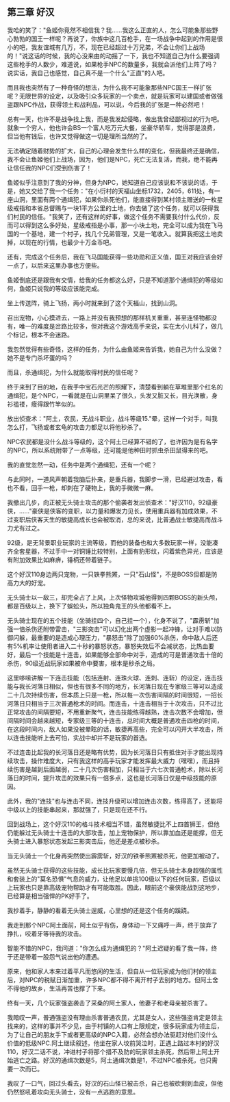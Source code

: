 ## 第三章 好汉

我哈的笑了："鱼姬你竟然不相信我？我……我这么正直的人，怎么可能象那些野心勃勃的国王一样呢？再说了，你族中这几百枪手，在一场战争中起到的作用是很小的吧，我友谊城有几万，不，现在已经超过十万兄弟，不会让你们上战场的！"说这话的时候，我的心没来由的动摇了一下，我也不知道自己为什么要强调这些枪手的人数少，难道说，如果枪手NPC的数量多，我就会派他们上阵了吗？说实话，我自己也感觉，自己真不是一个什么"正直"的人吧。

而且我也突然有了一种奇怪的想法，为什么我不可能象那些NPC国王一样扩张呢？无限世界的设定，以及吸引众多玩家的一个卖点，就是玩家可以建国或者做强盗跟NPC作战，获得领土和战利品，可以说，今后我的扩张是一种必然吧！

总有一天，也许不是战争找上我，而是我发起侵略，做出我曾经鄙视过的行为吧。就象一个穷人，他也许会BS一个富人吃万元大餐，坐豪华轿车，觉得那是浪费，但当他有钱后，也许又觉得做这一切是理所当然的了。

无法确定随着财势的扩大，自己的心理会发生什么样的变化，但我最终还是确信，我不会让鱼姬他们上战场，因为，他们是NPC，死亡无法复活，而我，绝不能再让信任我的NPC们受到伤害了！

鱼姬似乎注意到了我的分神，但身为NPC，她知道自己应该说和不该说的话，于是，她又交给了我一个任务："在小衍村的天福山坐标1732，2405，611处，有一座山洞，里面有两个通缉犯，如果你杀死他们，能直接得到某村领主赠送的一枚星级戒指和本省总督赐与一块1平方公里的土地，你去做了这个任务，就可以获得我们村民的信任。"我笑了，还有这样的好事，做这个任务不需要我付什么代价，反而可以得到这么多好处，星级戒指是小事，那一小块土地，完全可以成为我在飞马国的一个基地，建一个村子，找几个兄弟管理，又是一笔收入。就算我把这土地卖掉，以现在的行情，也最少十万金币吧。

还有，完成这个任务后，我在飞马国能获得一些功勋和正义值，国王对我应该会好一点了，以后来这里办事也方便些。

鱼姬倒底还是跟我有交情，给我的任务都这么好，只是不知道那个通缉犯的等级如何，鱼姬只说我的等级应该能完成。

坐上传送阵，骑上飞扬，两小时就来到了这个天福山，找到山洞。

召出宠物，小心摸进去，一路上并没有我预想的那样机关重重，甚至连怪物都没有，唯一的难度是岔路比较多，但对我这个游戏高手来说，实在太小儿科了，做几个标记，根本不会迷路。

我忽然觉得有些奇怪，这样的任务，为什么由鱼姬来告诉我，她自己为什么没做？她不是专门杀坏蛋的吗？

而且，杀通缉犯，为什么就能取得村民的信任呢？

终于来到了目的地，在我手中宝石光芒的照耀下，清楚看到躺在草堆里那个红名的通缉犯，是个NPC，一看就是在山洞里呆了很久，头发又脏又长，目光涣散，身衫褴褛，瘦得跟竹竿似的。

放出侦查术："阿土，农民，无战斗职业，战斗等级15."晕，这样一个对手，叫我怎么打，飞扬或者玄龟的攻击力都足以将他秒杀了。

NPC农民都是没什么战斗等级的，这个阿土已经算不错的了，也许因为是有名字的NPC，所以系统附带了一点等级，还可能是他种田时抓虫杀田鼠得来的吧。

我的直觉忽然一动，任务中是两个通缉犯，还有一个呢？

与此同时，一道风声朝着我脑后扑来，是重兵器，我脚步一滑，已经避过攻击，看也不看，回手一枪，却刺在了硬物上，我的手微微一麻。

我撤出几步，向正被无头骑士攻击的那个偷袭者发出侦查术："好汉110，92级豪侠，……"豪侠是侠客的变职，以力量和爆发力见长，使用重兵器有加成效果，不过变职后侠客天生的敏捷高成长也会被取消，总的来说，比普通战士敏捷高而战斗力尤有过之。

92级，是无背景职业玩家的主流等级，而他的装备也和大多数玩家一样，没能凑齐全套星器，不过手中一对铜锤比较特别，上面有豹形纹，闪着紫色异光，应该是有附加效果比如麻痹，锤柄还带着链子。

这个好汉110身边两只宠物，一只铁拳熊罴，一只"石山怪"，不是BOSS但都是防高力大的好宠。

无头骑士以一敌三，却完全占了上风，上次怪物攻城他得到四颗BOSS的新头颅，都是百级以上，换下了蜈蚣头，所以独角鬼王的头他都看不上。

无头骑士现在的五个技能（坐骑挂四个，自己挂一个），化身不说了，"霹雳斩"加强一倍杀伤还附带雷击，"三影突击"可以幻化出两个虚影一起冲锋，让对手难以防御闪躲，最重要的是造成心理压力，"暴怒击"除了加强60%杀伤，命中敌人后还有5%机率让使用者进入二十秒的暴怒状态，暴怒失效后不会减状态，比热血要好，最后一个技能是十连击，如果能够全部命中对手，造成的可是普通攻击十倍的杀伤，90级近战玩家如果被命中要害，根本是秒杀之局。

这里哆嗦讲解一下连击技能（包括连射、连珠火球、连刺、连斩）的设定，连击技能与我长河落日相似，但也有很多不同的地方，长河落日现在专家级三等可以造成二十几次持续伤害，但本质上只是一枪，所以每一次伤害间隔的时间很短，一招长河落日只相当于三次普通枪术的时间。而连击，十连击相当于十次攻击，只不过比正常攻击的间隔要短，不用重新聚气，连击技能练得越熟，连击次数不会增加，但间隔时间会越来越短，专家级三等的十连击，总时间大概是普通攻击四枪的时间，在这段时间内，敌人如果没被晕眩的话，敏捷再高些，完全可以闪开大半攻击，所以连击技能听上去可怕，实战中却并不是玩家的首选。

不过连击比起我的长河落日还是略有优势，因为长河落日只有抵住对手才能出现持续攻击，操作难度大，只有我这样的高手玩家才能发挥最大威力（嘿嘿），而且持续伤害是越到后面越弱，二十几次伤害相加，只相当于六七次普通枪术，除以长河落日的时间，提升攻击的效果只有一倍多点，这也是长河落日仅是中级技能的原因。

此外，我的"连技"也与连击不同，连技升级可以增加连击次数，练得高了，还能将中级以上的技能串起来，那就强了，只是现在还不行。

回到战场上，这个好汉110的格斗技术相当不错，虽然敏捷比不上四首狮王，但他仍能躲过无头骑士十连击的大部攻击，加上宠物保护，所以靠加血还是能撑，但无头骑士进入暴怒状态发起三影突击后，他还是差点被秒杀。

当无头骑士一个化身再突然使出霹雳斩，好汉的铁拳熊罴被杀死，他更加被动了。

虽然无头骑士获得的这些技能，成长比玩家要慢几倍，但无头骑士本身超强的属性和套装上的"莫名恐惧"气息的威力，让他足以单挑100级以下的任何玩家，百级以上玩家也只是靠高级宠物帮助才有可能取胜。因此，眼前这个豪侠能战到这地步，已经算是相当强悍的PK好手了。

我抄着手，静静的看着无头骑士逞威，心里想的还是这个任务的蹊跷。

我走到那个NPC阿土面前，阿土似乎有伤，身体动一下又痛呼一声，终于放弃了挣扎，咬着牙等待我的攻击。

智能不错的NPC，我问道："你怎么成为通缉犯的？"阿土迟疑的看了我一阵，终于还是带着一股怨气说出他的遭遇。

原来，他和家人本来过着平凡而悠闲的生活，但自从一位玩家成为他们村的领主后，对NPC的税赋日渐加重，许多NPC都不得不离开村子去别的地方。但阿土舍不得他的故乡，生活再苦也撑了下来。

终有一天，几个玩家强盗袭击了采桑的阿土家人，他妻子和老母亲被杀害了。

我暗叹一声，普通强盗没有理由杀害普通农民，尤其是女人，这些强盗肯定是领主找来的，这样的事并不少见，由于村镇的人口有上限规定，很多玩家成为领主后，为了让自己的朋友手下或者更高级的NPC入籍，必然会想办法驱赶对他们没什么价值的低级NPC.阿土继续叙述，他坐在家人坟前哭泣时，正遇上路过本村的好汉110，好汉二话不说，冲进村子将那个措不及防的玩家领主杀死，然后带上阿土开始逃亡之路。好汉的通缉次数是5，阿土通缉次数是1，不过NPC被杀死，也只需要一次而已。

我叹了一口气，回过头看去，好汉的石山怪已被击杀，自己也被砍剩到血皮，但他仍然怒吼着攻向无头骑士，没有一点逃跑的意思。

